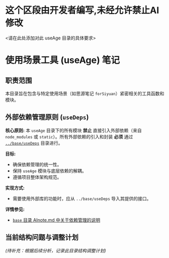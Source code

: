 # 这个区段由开发者编写,未经允许禁止AI修改

<请在此处添加对此 useAge 目录的具体要求>

# 使用场景工具 (useAge) 笔记

## 职责范围

本目录旨在包含与特定使用场景（如思源笔记 `forSiyuan`）紧密相关的工具函数和模块。

## 外部依赖管理原则 (`useDeps`)

**核心原则:** 本 `useAge` 目录下的所有模块 **禁止** 直接引入外部依赖（来自 `node_modules` 或 `static`）。所有外部依赖的引入和封装 **必须** 通过 [`../base/useDeps`](../base/useDeps) 目录进行。

**目标:**
*   确保依赖管理的统一性。
*   保持 `useAge` 模块与底层依赖的解耦。
*   遵循项目整体架构规范。

**实现方式:**
*   需要使用外部库的功能时，应从 `../base/useDeps` 导入其提供的接口。

**详情参见:**
*   [`base` 目录 AInote.md 中关于依赖管理的说明](../base/AInote.md#外部依赖管理原则-usedeps)

## 当前结构问题与调整计划

*(待补充：根据后续分析，记录此目录结构调整计划)* 